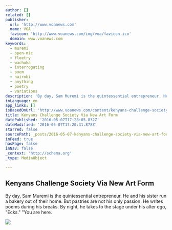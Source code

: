 ```yaml
---
author: []
related: []
publisher:
  url: 'http://www.voanews.com'
  name: VOA
  favicon: 'http://www.voanews.com/img/voa/favicon.ico'
  domain: www.voanews.com
keywords:
  - muremi
  - open-mic
  - floetry
  - wachuka
  - interrogating
  - poem
  - nairobi
  - anything
  - poetry
  - variations
description: 'By day, Sam Muremi is the quintessential entrepreneur. He and his sister run a bakery out of their home. But pastries are not his only passion. He writes poems during his breaks. By night, he takes to the stage under his alter ego, "Ecks." "You are here.'
inLanguage: en
app_links: []
isBasedOnUrl: 'http://www.voanews.com/content/kenyans-challenge-society-via-new-art-form/3318863.html'
title: Kenyans Challenge Society Via New Art Form
datePublished: '2016-05-07T17:28:05.832Z'
dateModified: '2016-05-07T17:20:31.878Z'
starred: false
sourcePath: _posts/2016-05-07-kenyans-challenge-society-via-new-art-form.md
inFeed: true
hasPage: false
inNav: false
_context: 'http://schema.org'
_type: MediaObject

---
```

<article style=""><h1>Kenyans Challenge Society Via New Art Form</h1><p>By day, Sam Muremi is the quintessential entrepreneur. He and his sister run a bakery out of their home. But pastries are not his only passion. He writes poems during his breaks. By night, he takes to the stage under his alter ego, "Ecks." "You are here.</p><img src="http://gdb.voanews.com/1A373C18-4C96-45FB-B57A-A83F64E02F2A_cx0_cy2_cw0_mw1024_mh1024_s.jpg" /></article>